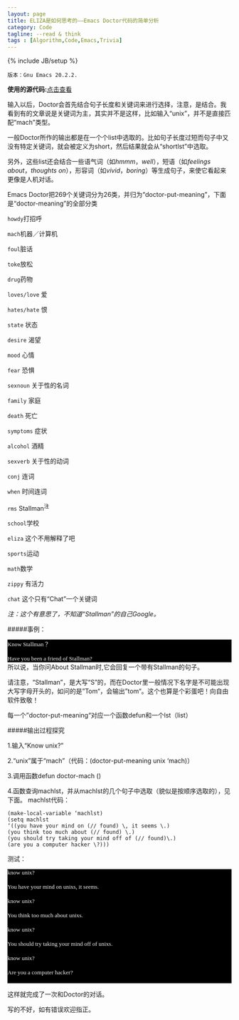 ```yaml
---
layout: page
title: ELIZA是如何思考的——Emacs Doctor代码的简单分析
category: Code
tagline: --read & think
tags : [Algorithm,Code,Emacs,Trivia]
---
```

{% include JB/setup %}

`版本：Gnu Emacs 20.2.2.`

**使用的源代码:**[点击查看]( http://www.csee.umbc.edu/courses/471/papers/emacs-doctor.shtml
) 

输入以后，Doctor会首先结合句子长度和关键词来进行选择，注意，是结合。我看到有的文章说是关键词为主，其实并不是这样，比如输入“unix”，并不是直接匹配“mach”类型。

一般Doctor所作的输出都是在一个个list中选取的。比如句子长度过短而句子中又没有特定关键词，就会被定义为short，然后结果就会从“shortlst”中选取。

另外，这些list还会结合一些语气词（如*hmmm*，*well*），短语（如*feelings about*，*thoughts on*），形容词（如*vivid*，*boring*）等生成句子，来使它看起来更像是人机对话。

 Emacs Doctor把269个关键词分为26类，并归为“doctor-put-meaning”，下面是“doctor-meaning”的全部分类

`howdy`打招呼

`mach`机器／计算机

`foul`脏话

`toke`放松

`drug`药物

`loves/love` 爱

`hates/hate` 恨

`state` 状态

`desire` 渴望

`mood` 心情

`fear` 恐惧

`sexnoun` 关于性的名词

`family` 家庭

`death` 死亡

`symptoms` 症状

`alcohol` 酒精

`sexverb` 关于性的动词

`conj` 连词

`when` 时间连词

`rms` Stallman<sup>注</sup> 

`school`学校

`eliza` 这个不用解释了吧

`sports`运动

`math`数学

`zippy` 有活力

`chat` 这个只有“Chat”一个关键词
 

*注：这个有意思了，不知道“Stallman”的自己Google。*

#####事例：

<p style="margin: 0px; font-size: 13px; font-family: Menlo; color: #f5f5f5; background-color: #000000;">Know Stallman？</p>
<p style="margin: 0px; font-size: 13px; font-family: Menlo; color: #f5f5f5; background-color: #000000;"> </p>
<p style="margin: 0px; font-size: 13px; font-family: Menlo; color: #f5f5f5; background-color: #000000;">Have you been a friend of Stallman?</p>
所以说，当你问About Stallman时,它会回复一个带有Stallman的句子。

请注意，“Stallman”，是大写“S”的，而在Doctor里一般情况下名字是不可能出现大写字母开头的，如问的是”Tom“，会输出”tom“。这个也算是个彩蛋吧！向自由软件致敬！

每一个”doctor-put-meaning“对应一个函数defun和一个lst（list）

#####输出过程探究

1.输入“Know unix?”

2.“unix”属于“mach”（代码：(doctor-put-meaning unix ‘mach)）

3.调用函数defun doctor-mach ()

4.函数查询machlst，并从machlst的几个句子中选取（貌似是按顺序选取的），见下面。
machlst代码：

	(make-local-variable ‘machlst)
	(setq machlst 
	‘((you have your mind on (// found) \, it seems \.)
	(you think too much about (// found) \.)
	(you should try taking your mind off of (// found)\.)
	(are you a computer hacker \?)))
测试：

<p style="margin: 0px; font-size: 13px; font-family: Menlo; color: #f5f5f5; background-color: #000000;">know unix?</p>
<p style="margin: 0px; font-size: 13px; font-family: Menlo; color: #f5f5f5; background-color: #000000; min-height: 15px;"> </p>
<p style="margin: 0px; font-size: 13px; font-family: Menlo; color: #f5f5f5; background-color: #000000;">You have your mind on unixs, it seems.</p>
<p style="margin: 0px; font-size: 13px; font-family: Menlo; color: #f5f5f5; background-color: #000000;"> </p>
<p style="margin: 0px; font-size: 13px; font-family: Menlo; color: #f5f5f5; background-color: #000000;">know unix?</p>
<p style="margin: 0px; font-size: 13px; font-family: Menlo; color: #f5f5f5; background-color: #000000; min-height: 15px;"> </p>
<p style="margin: 0px; font-size: 13px; font-family: Menlo; color: #f5f5f5; background-color: #000000;">You think too much about unixs.</p>
<p style="margin: 0px; font-size: 13px; font-family: Menlo; color: #f5f5f5; background-color: #000000;"> </p>
<p style="margin: 0px; font-size: 13px; font-family: Menlo; color: #f5f5f5; background-color: #000000;">know unix?</p>
<p style="margin: 0px; font-size: 13px; font-family: Menlo; color: #f5f5f5; background-color: #000000; min-height: 15px;"> </p>
<p style="margin: 0px; font-size: 13px; font-family: Menlo; color: #f5f5f5; background-color: #000000;">You should try taking your mind off of unixs.</p>
<p style="margin: 0px; font-size: 13px; font-family: Menlo; color: #f5f5f5; background-color: #000000;"> </p>
<p style="margin: 0px; font-size: 13px; font-family: Menlo; color: #f5f5f5; background-color: #000000;">know unix?</p>
<p style="margin: 0px; font-size: 13px; font-family: Menlo; color: #f5f5f5; background-color: #000000; min-height: 15px;"> </p>
<p style="margin: 0px; font-size: 13px; font-family: Menlo; color: #f5f5f5; background-color: #000000;">Are you a computer hacker?</p>
<p style="margin: 0px; font-size: 13px; font-family: Menlo; color: #f5f5f5; background-color: #000000;"> </p>

 
这样就完成了一次和Doctor的对话。

写的不好，如有错误欢迎指正。